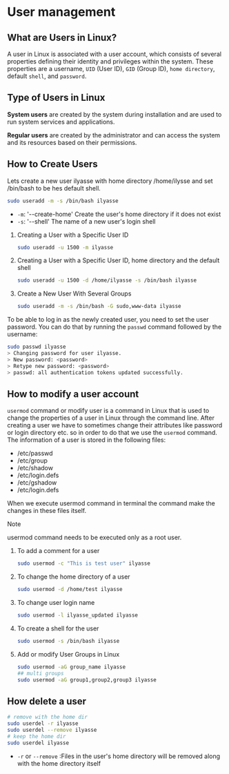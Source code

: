 # User management

## What are Users in Linux?

A user in Linux is associated with a user account, which consists of several properties defining their identity and privileges within the system. These properties are a username, `UID` (User ID), `GID` (Group ID), `home directory`, default `shell`, and `password`.

## Type of Users in Linux

**System users** are created by the system during installation and are used to run system services and applications.

**Regular users** are created by the administrator and can access the system and its resources based on their permissions.

## How to Create Users

Lets create a new user ilyasse with home directory /home/ilysse and set /bin/bash to be hes default shell.

```bash
sudo useradd -m -s /bin/bash ilyasse
```

* `-m`: '--create-home' Create the user's home directory if it does not exist
* `-s`: '--shell' The name of a new user's login shell

1. Creating a User with a Specific User ID

    ```bash
    sudo useradd -u 1500 -m ilyasse
    ```
2. Creating a User with a Specific User ID, home directory and the default shell

    ```bash
    sudo useradd -u 1500 -d /home/ilyasse -s /bin/bash ilyasse
    ```

3. Create a New User With Several Groups

    ```bash
    sudo useradd -m -s /bin/bash -G sudo,www-data ilyasse
    ```


To be able to log in as the newly created user, you need to set the user password. You can do that by running the `passwd` command followed by the username:

```bash
sudo passwd ilyasse
> Changing password for user ilyasse.
> New password: <password>
> Retype new password: <password>
> passwd: all authentication tokens updated successfully.
```
## How to modify a user account

`usermod` command or modify user is a command in Linux that is used to change the properties of a user in Linux through the command line. After creating a user we have to sometimes change their attributes like password or login directory etc. so in order to do that we use the `usermod` command. The information of a user is stored in the following files:

* /etc/passwd
* /etc/group
* /etc/shadow
* /etc/login.defs
* /etc/gshadow
* /etc/login.defs

When we execute usermod command in terminal the command make the changes in these files itself.

> [!NOTE]  
> usermod command needs to be executed only as a root user.

1. To add a comment for a user

    ```bash
    sudo usermod -c "This is test user" ilyasse
    ```

2. To change the home directory of a user

    ```bash
    sudo usermod -d /home/test ilyasse
    ```

3. To change user login name

    ```bash
    sudo usermod -l ilyasse_updated ilyasse
    ```
4. To create a shell for the user

    ```bash
    sudo usermod -s /bin/bash ilyasse
    ```

5. Add or modify User Groups in Linux

    ```bash
    sudo usermod -aG group_name ilyasse
    ## multi groups
    sudo usermod -aG group1,group2,group3 ilyasse
    ```

## How delete a user

```bash
# remove with the home dir
sudo userdel -r ilyasse
sudo userdel --remove ilyasse
# keep the home dir
sudo userdel ilyasse
```

* `-r` or `--remove` :Files in the user's home directory will be removed along with the home directory itself
